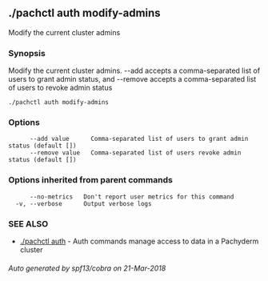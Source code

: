 ## ./pachctl auth modify-admins

Modify the current cluster admins

### Synopsis


Modify the current cluster admins. --add accepts a comma-separated list of users to grant admin status, and --remove accepts a comma-separated list of users to revoke admin status

```
./pachctl auth modify-admins
```

### Options

```
      --add value      Comma-separated list of users to grant admin status (default [])
      --remove value   Comma-separated list of users revoke admin status (default [])
```

### Options inherited from parent commands

```
      --no-metrics   Don't report user metrics for this command
  -v, --verbose      Output verbose logs
```

### SEE ALSO
* [./pachctl auth](./pachctl_auth.md)	 - Auth commands manage access to data in a Pachyderm cluster

###### Auto generated by spf13/cobra on 21-Mar-2018
